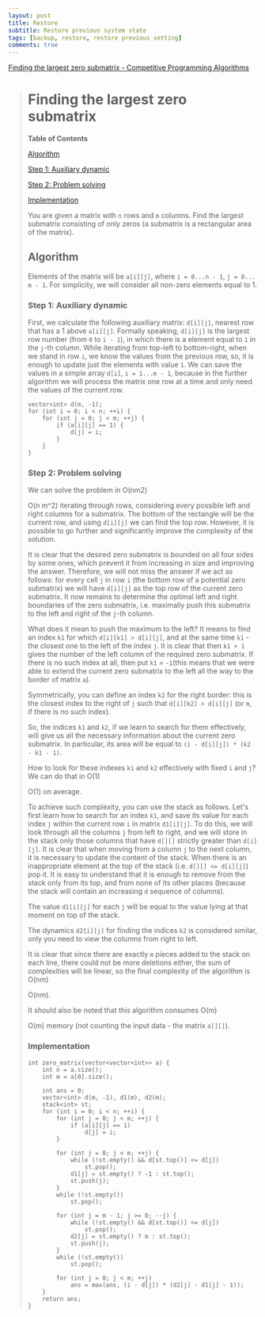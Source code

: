 ```yaml
---
layout: post
title: Restore 
subtitle: Restore previous system state
tags: [backup, restore, restore previous setting]
comments: true
---
```



[Finding the largest zero submatrix - Competitive Programming Algorithms](https://cp-algorithms.com/dynamic_programming/zero_matrix.html)

> # Finding the largest zero submatrix
> 
> **Table of Contents**  
> 
> [Algorithm](https://cp-algorithms.com/dynamic_programming/zero_matrix.html#toc-tgt-0)
> 
> [Step 1: Auxiliary dynamic](https://cp-algorithms.com/dynamic_programming/zero_matrix.html#toc-tgt-1)
> 
> [Step 2: Problem solving](https://cp-algorithms.com/dynamic_programming/zero_matrix.html#toc-tgt-2)
> 
> [Implementation](https://cp-algorithms.com/dynamic_programming/zero_matrix.html#toc-tgt-3)
> 
> You are given a matrix with `n` rows and `m` columns. Find the largest submatrix consisting of only zeros (a submatrix is a rectangular area of the matrix).
> 
> ## Algorithm
> 
> Elements of the matrix will be `a[i][j]`, where `i = 0...n - 1`, `j = 0... m - 1`. For simplicity, we will consider all non-zero elements equal to 1.
> 
> ### Step 1: Auxiliary dynamic
> 
> First, we calculate the following auxiliary matrix: `d[i][j]`, nearest row that has a 1 above `a[i][j]`. Formally speaking, `d[i][j]` is the largest row number (from `0` to `i - 1`), in which there is a element equal to `1` in the `j`\-th column. While iterating from top-left to bottom-right, when we stand in row `i`, we know the values from the previous row, so, it is enough to update just the elements with value `1`. We can save the values in a simple array `d[i]`, `i = 1...m - 1`, because in the further algorithm we will process the matrix one row at a time and only need the values of the current row.
> 
>     vector<int> d(m, -1);
>     for (int i = 0; i < n; ++i) {
>         for (int j = 0; j < m; ++j) {
>             if (a[i][j] == 1) {
>                 d[j] = i;
>             }
>         }
>     }
>     
> 
> ### Step 2: Problem solving
> 
> We can solve the problem in O(nm2)
> 
> O(n m^2) iterating through rows, considering every possible left and right columns for a submatrix. The bottom of the rectangle will be the current row, and using `d[i][j]` we can find the top row. However, it is possible to go further and significantly improve the complexity of the solution.
> 
> It is clear that the desired zero submatrix is bounded on all four sides by some ones, which prevent it from increasing in size and improving the answer. Therefore, we will not miss the answer if we act as follows: for every cell `j` in row `i` (the bottom row of a potential zero submatrix) we will have `d[i][j]` as the top row of the current zero submatrix. It now remains to determine the optimal left and right boundaries of the zero submatrix, i.e. maximally push this submatrix to the left and right of the `j`\-th column.
> 
> What does it mean to push the maximum to the left? It means to find an index `k1` for which `d[i][k1] > d[i][j]`, and at the same time `k1` - the closest one to the left of the index `j`. It is clear that then `k1 + 1` gives the number of the left column of the required zero submatrix. If there is no such index at all, then put `k1` = `-1`(this means that we were able to extend the current zero submatrix to the left all the way to the border of matrix `a`).
> 
> Symmetrically, you can define an index `k2` for the right border: this is the closest index to the right of `j` such that `d[i][k2] > d[i][j]` (or `m`, if there is no such index).
> 
> So, the indices `k1` and `k2`, if we learn to search for them effectively, will give us all the necessary information about the current zero submatrix. In particular, its area will be equal to `(i - d[i][j]) * (k2 - k1 - 1)`.
> 
> How to look for these indexes `k1` and `k2` effectively with fixed `i` and `j`? We can do that in O(1)
> 
> O(1) on average.
> 
> To achieve such complexity, you can use the stack as follows. Let's first learn how to search for an index `k1`, and save its value for each index `j` within the current row `i` in matrix `d1[i][j]`. To do this, we will look through all the columns `j` from left to right, and we will store in the stack only those columns that have `d[][]` strictly greater than `d[i][j]`. It is clear that when moving from a column `j` to the next column, it is necessary to update the content of the stack. When there is an inappropriate element at the top of the stack (i.e. `d[][] <= d[i][j]`) pop it. It is easy to understand that it is enough to remove from the stack only from its top, and from none of its other places (because the stack will contain an increasing `d` sequence of columns).
> 
> The value `d1[i][j]` for each `j` will be equal to the value lying at that moment on top of the stack.
> 
> The dynamics `d2[i][j]` for finding the indices `k2` is considered similar, only you need to view the columns from right to left.
> 
> It is clear that since there are exactly `m` pieces added to the stack on each line, there could not be more deletions either, the sum of complexities will be linear, so the final complexity of the algorithm is O(nm)
> 
> O(nm).
> 
> It should also be noted that this algorithm consumes O(m)
> 
> O(m) memory (not counting the input data - the matrix `a[][]`).
> 
> ### Implementation
> 
>     int zero_matrix(vector<vector<int>> a) {
>         int n = a.size();
>         int m = a[0].size();
>     
>         int ans = 0;
>         vector<int> d(m, -1), d1(m), d2(m);
>         stack<int> st;
>         for (int i = 0; i < n; ++i) {
>             for (int j = 0; j < m; ++j) {
>                 if (a[i][j] == 1)
>                     d[j] = i;
>             }
>     
>             for (int j = 0; j < m; ++j) {
>                 while (!st.empty() && d[st.top()] <= d[j])
>                     st.pop();
>                 d1[j] = st.empty() ? -1 : st.top();
>                 st.push(j);
>             }
>             while (!st.empty())
>                 st.pop();
>     
>             for (int j = m - 1; j >= 0; --j) {
>                 while (!st.empty() && d[st.top()] <= d[j])
>                     st.pop();
>                 d2[j] = st.empty() ? m : st.top();
>                 st.push(j);
>             }
>             while (!st.empty())
>                 st.pop();
>     
>             for (int j = 0; j < m; ++j)
>                 ans = max(ans, (i - d[j]) * (d2[j] - d1[j] - 1));
>         }
>         return ans;
>     }